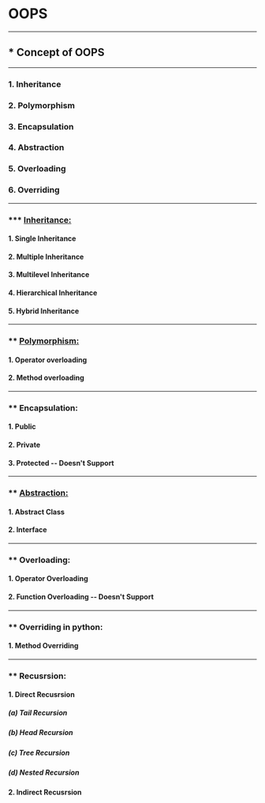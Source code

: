 # OOPS

--------------------------
## * Concept of OOPS
--------------------------
### 1. Inheritance
### 2. Polymorphism
### 3. Encapsulation
### 4. Abstraction
### 5. Overloading
### 6. Overriding
--------------------------

### *** <a href="https://github.com/RishavMishraRM/OOPS/blob/main/Inheritance.ipynb">Inheritance:</a>

#### 1. Single Inheritance
#### 2. Multiple Inheritance
#### 3. Multilevel Inheritance
#### 4. Hierarchical Inheritance
#### 5. Hybrid Inheritance

--------------------------

### ** <a href="https://github.com/RishavMishraRM/OOPS/blob/main/Polymorphism.ipynb">Polymorphism:</a>

#### 1. Operator overloading
#### 2. Method overloading

--------------------------

### ** Encapsulation:

#### 1. Public
#### 2. Private
#### 3. Protected -- Doesn't Support 

--------------------------

### ** <a href="https://github.com/RishavMishraRM/OOPS/blob/main/Abstraction.ipynb">Abstraction:</a>

#### 1. Abstract Class
#### 2. Interface

--------------------------

### ** Overloading:

#### 1. Operator Overloading
#### 2. Function Overloading -- Doesn't Support 

--------------------------

### ** Overriding in python:

#### 1. Method Overriding

--------------------------

### ** Recusrsion:

#### 1. Direct Recusrsion

##### (a) Tail Recursion
##### (b) Head Recursion
##### (c) Tree Recursion
##### (d) Nested Recursion


#### 2. Indirect Recusrsion
